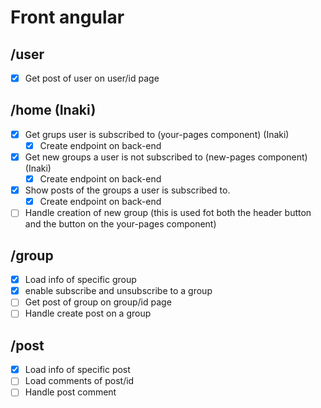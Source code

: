 # Front angular

## /user

- [x] Get post of user on user/id page

## /home (Inaki)

- [x] Get grups user is subscribed to (your-pages component) (Inaki)
  - [x] Create endpoint on back-end
- [x] Get new groups a user is not subscribed to (new-pages component) (Inaki)
  - [x] Create endpoint on back-end
- [x] Show posts of the groups a user is subscribed to.
  - [x] Create endpoint on back-end
- [ ] Handle creation of new group (this is used fot both the header button and the button on the your-pages component)

## /group

- [x] Load info of specific group
- [x] enable subscribe and unsubscribe to a group
- [ ] Get post of group on group/id page
- [ ] Handle create post on a group

## /post

- [x] Load info of specific post
- [ ] Load comments of post/id
- [ ] Handle post comment
